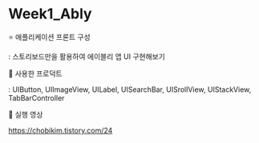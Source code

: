 # Week1_Ably

⭐️ 애플리케이션 프론트 구성

: 스토리보드만을 활용하여 에이블리 앱 UI 구현해보기
 

📌 사용한 프로덕트

: UIButton, UIImageView, UILabel, UISearchBar, UISrollView, UIStackView, TabBarController 

📌 실행 영상

https://chobikim.tistory.com/24
